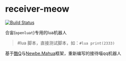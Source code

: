 # receiver-meow

[![Build Status](https://travis-ci.com/chenxuuu/receiver-meow.svg?branch=master)](https://travis-ci.com/chenxuuu/receiver-meow)

合宙(`openluat`)专用的lua机器人

> #lua 脚本，直接测试脚本，如：`#lua print(2333)`

基于[酷Q](https://cqp.cc/)与[Newbe.Mahua](https://github.com/newbe36524/Newbe.Mahua.Framework/)框架，重新编写的接待喵qq机器人
